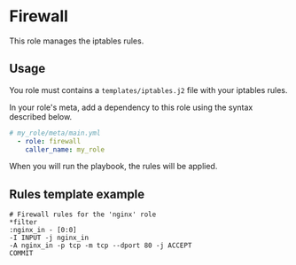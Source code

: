 Firewall
========

This role manages the iptables rules.

Usage
-----

You role must contains a `templates/iptables.j2` file with your iptables rules.

In your role's meta, add a dependency to this role using the syntax described below.

```yaml
# my_role/meta/main.yml
  - role: firewall
    caller_name: my_role
```

When you will run the playbook, the rules will be applied.

Rules template example
----------------------

```
# Firewall rules for the 'nginx' role
*filter
:nginx_in - [0:0]
-I INPUT -j nginx_in
-A nginx_in -p tcp -m tcp --dport 80 -j ACCEPT
COMMIT
```
